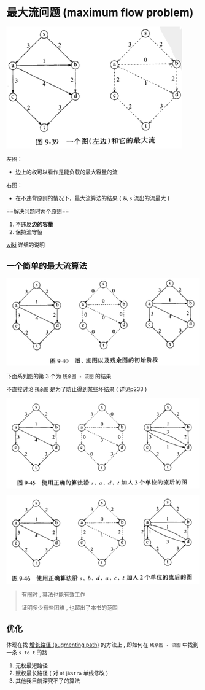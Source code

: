 # 最大流问题 (maximum flow problem)

![](image/2021-12-19-14-57-09.png)

左图：

* 边上的权可以看作是能负载的最大容量的流

右图：

* 在不违背原则的情况下，最大流算法的结果 ( 从 `s` 流出的流最大 )

==解决问题时两个原则==
1. 不违反**边的容量**
2. 保持流守恒

[wiki](https://zh.wikipedia.org/wiki/%E6%9C%80%E5%A4%A7%E6%B5%81%E9%97%AE%E9%A2%98) 详细的说明

## 一个简单的最大流算法
![](image/2021-12-19-14-44-43.png)

下面系列图的第 3 个为 `残余图 - 流图` 的结果

不直接讨论 `残余图` 是为了防止得到某些坏结果 ( 详见p233 )

![](image/2021-12-19-14-46-01.png)

![](image/2021-12-19-14-46-06.png)

> 有圈时 , 算法也能有效工作
> 
> 证明多少有些困难 , 也超出了本书的范围

## 优化
体现在找 [增长路径 (augmenting path)](https://stackoverflow.com/questions/10397118/what-exactly-is-augmenting-path) 的方法上 , 即如何在 `残余图 - 流图` 中找到一条 `s to t` 的路
1. 无权最短路径
2. 赋权最长路径 ( 对 `Dijkstra` 单线修改 )
3. 其他我目前深究不了的算法